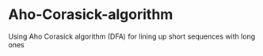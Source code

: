 Aho-Corasick-algorithm
======================

Using Aho Corasick algorithm (DFA) for lining up short sequences with long ones

